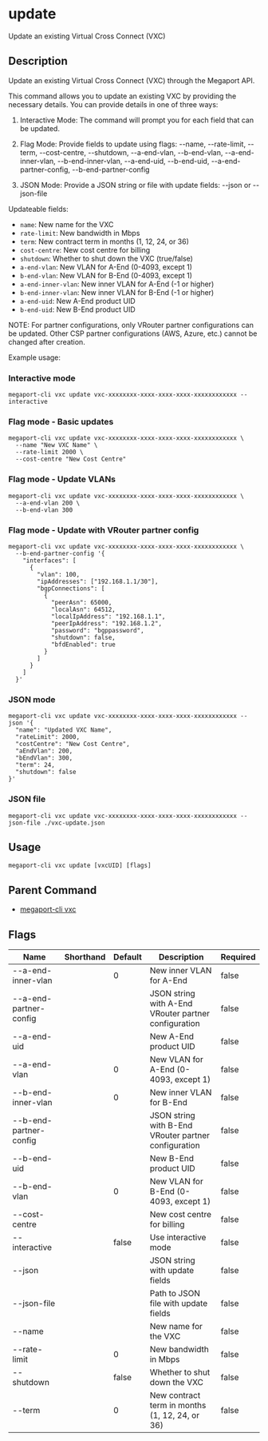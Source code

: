 # update

Update an existing Virtual Cross Connect (VXC)

## Description

Update an existing Virtual Cross Connect (VXC) through the Megaport API.

This command allows you to update an existing VXC by providing the necessary details.
You can provide details in one of three ways:

1. Interactive Mode:
   The command will prompt you for each field that can be updated.

2. Flag Mode:
   Provide fields to update using flags:
   --name, --rate-limit, --term, --cost-centre, --shutdown, 
   --a-end-vlan, --b-end-vlan, --a-end-inner-vlan, --b-end-inner-vlan,
   --a-end-uid, --b-end-uid, --a-end-partner-config, --b-end-partner-config

3. JSON Mode:
   Provide a JSON string or file with update fields:
   --json <json-string> or --json-file <path>

Updateable fields:
- `name`: New name for the VXC
- `rate-limit`: New bandwidth in Mbps
- `term`: New contract term in months (1, 12, 24, or 36)
- `cost-centre`: New cost centre for billing
- `shutdown`: Whether to shut down the VXC (true/false)
- `a-end-vlan`: New VLAN for A-End (0-4093, except 1)
- `b-end-vlan`: New VLAN for B-End (0-4093, except 1)
- `a-end-inner-vlan`: New inner VLAN for A-End (-1 or higher)
- `b-end-inner-vlan`: New inner VLAN for B-End (-1 or higher)
- `a-end-uid`: New A-End product UID
- `b-end-uid`: New B-End product UID

NOTE: For partner configurations, only VRouter partner configurations can be updated.
Other CSP partner configurations (AWS, Azure, etc.) cannot be changed after creation.

Example usage:

### Interactive mode
```
megaport-cli vxc update vxc-xxxxxxxx-xxxx-xxxx-xxxx-xxxxxxxxxxxx --interactive

```

### Flag mode - Basic updates
```
megaport-cli vxc update vxc-xxxxxxxx-xxxx-xxxx-xxxx-xxxxxxxxxxxx \
  --name "New VXC Name" \
  --rate-limit 2000 \
  --cost-centre "New Cost Centre"

```

### Flag mode - Update VLANs
```
megaport-cli vxc update vxc-xxxxxxxx-xxxx-xxxx-xxxx-xxxxxxxxxxxx \
  --a-end-vlan 200 \
  --b-end-vlan 300

```

### Flag mode - Update with VRouter partner config
```
megaport-cli vxc update vxc-xxxxxxxx-xxxx-xxxx-xxxx-xxxxxxxxxxxx \
  --b-end-partner-config '{
    "interfaces": [
      {
        "vlan": 100,
        "ipAddresses": ["192.168.1.1/30"],
        "bgpConnections": [
          {
            "peerAsn": 65000,
            "localAsn": 64512,
            "localIpAddress": "192.168.1.1",
            "peerIpAddress": "192.168.1.2",
            "password": "bgppassword",
            "shutdown": false,
            "bfdEnabled": true
          }
        ]
      }
    ]
  }'

```

### JSON mode
```
megaport-cli vxc update vxc-xxxxxxxx-xxxx-xxxx-xxxx-xxxxxxxxxxxx --json '{
  "name": "Updated VXC Name",
  "rateLimit": 2000,
  "costCentre": "New Cost Centre",
  "aEndVlan": 200,
  "bEndVlan": 300,
  "term": 24,
  "shutdown": false
}'

```

### JSON file
```
megaport-cli vxc update vxc-xxxxxxxx-xxxx-xxxx-xxxx-xxxxxxxxxxxx --json-file ./vxc-update.json

```



## Usage

```
megaport-cli vxc update [vxcUID] [flags]
```



## Parent Command

* [megaport-cli vxc](megaport-cli_vxc.md)




## Flags

| Name | Shorthand | Default | Description | Required |
|------|-----------|---------|-------------|----------|
| --a-end-inner-vlan |  | 0 | New inner VLAN for A-End | false |
| --a-end-partner-config |  |  | JSON string with A-End VRouter partner configuration | false |
| --a-end-uid |  |  | New A-End product UID | false |
| --a-end-vlan |  | 0 | New VLAN for A-End (0-4093, except 1) | false |
| --b-end-inner-vlan |  | 0 | New inner VLAN for B-End | false |
| --b-end-partner-config |  |  | JSON string with B-End VRouter partner configuration | false |
| --b-end-uid |  |  | New B-End product UID | false |
| --b-end-vlan |  | 0 | New VLAN for B-End (0-4093, except 1) | false |
| --cost-centre |  |  | New cost centre for billing | false |
| --interactive |  | false | Use interactive mode | false |
| --json |  |  | JSON string with update fields | false |
| --json-file |  |  | Path to JSON file with update fields | false |
| --name |  |  | New name for the VXC | false |
| --rate-limit |  | 0 | New bandwidth in Mbps | false |
| --shutdown |  | false | Whether to shut down the VXC | false |
| --term |  | 0 | New contract term in months (1, 12, 24, or 36) | false |



